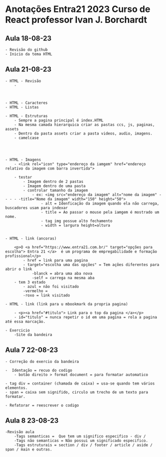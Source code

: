 # Anotações Entra21 2023 Curso de React professor Ivan J. Borchardt

## Aula 18-08-23

    - Revisão do github
    - Inicio da tema HTML

## Aula 21-08-23

    - HTML - Revisão
        -



    - HTML - Caracteres
    - HTML - Listas

    - HTML - Estruturas
        - Sempre a pagina principal é index.HTML
        - Na mesma camada hierarquica criar as pastas ccs, js, paginas, assets
        - Dentro da pasta assets criar a pasta videos, audio, imagens.
        - camelcase




    - HTML - Imagens
        - <link rel="icon" type="endereço da iamgem" href="endereço relativo da imagem com barra invertida">

        - testar
            - Imagem dentro de 2 pastas
            - Imagem dentro de uma pasta
            - controlar tamanho da imagem
                - ex: <img src="endereço da imagem" alt="nome da imagem" - - - - -title="Nome da imagem" width="150" height="50">
                    - alt = Idenficação da imagem quando ela não carrega, buscadores usam para indexar
                    - title = Ao passar o mouse pela iamgem é mostrado um nome.
                    - tag img possue alto fechamento
                    - width = largura height=altura


    - HTML - link (ancoras)

        <p>O <a href="https://www.entra21.com.br/" target="opções para escolha"> Entra 21 </a>  é um programa de empregabilidade e formação profissional</p>
            - href = link para uma pagina
            - target="escolha uma das opções" = Tem ações diferentes para abrir o link
                -blanck = abra uma aba nova
                -self = carrega na mesma aba
        - tem 3 estado
            - azul = não foi visitado
            -vermelho =
            -roxo = link visitado

    - HTML - link (link para u mbookmark da propria pagina)

        - <p><a href="#titulo"> Link para o top da pagina </a></p>
        - id="titulo" = nunca repetir o id em uma pagina = rola a pagina até essa marcação.

    - Exercicio
        -Site da bandeira

## Aula 7 22-08-23

    - Correção do exercio da bandeira

    -  Identação = recuo do codigo
        - botão direito > format document = para formatar automatico

    - tag div = container (chamada de caixa) = usa-se quando tem vários elementos.
    - span = caixa sem signifido, circulo um trecho de um texto para formatar.

    - Refatorar = reescrever o codigo

## Aula 8 23-08-23

    -Revisão aula
        -Tags semanticas =  Que tem um significo especifico - div / 
        -Tags não semanticas = Não possui um significado especifico.
        -Tags estruturais = section / div / footer / article / aside / span / main e outras.